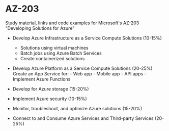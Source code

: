# AZ-203
Study material, links and code examples for Microsoft's AZ-203 "Developing Solutions for Azure" 

* Develop Azure Infrastructure as a Service Compute Solutions (10-15%)
	- Solutions using virtual machines
	- Batch jobs using Azure Batch Services
	- Create containerized solutions

* Develop Azure Platform as a Service Compute Solutions (20-25%)
	  Create an App Service for:
	    - Web app
	    - Mobile app
	    - API apps
	    - Implement Azure Functions

* Develop for Azure storage (15-20%)
* Implement Azure security (10-15%)
* Monitor, troubleshoot, and optimize Azure solutions (15-20%)
* Connect to and Consume Azure Services and Third-party Services (20-25%)
